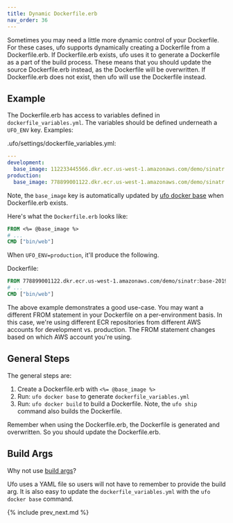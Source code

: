 ```yaml
---
title: Dynamic Dockerfile.erb
nav_order: 36
---
```


Sometimes you may need a little more dynamic control of your Dockerfile. For these cases, ufo supports dynamically creating a Dockerfile from a Dockerfile.erb.  If Dockerfile.erb exists, ufo uses it to generate a Dockerfile as a part of the build process.  These means that you should update the source Dockerfile.erb instead, as the Dockerfile will be overwritten.  If Dockerfile.erb does not exist, then ufo will use the Dockerfile instead.

## Example

The Dockerfile.erb has access to variables defined in `dockerfile_variables.yml`. The variables should be defined underneath a `UFO_ENV` key. Examples:

.ufo/settings/dockerfile_variables.yml:

```yaml
---
development:
  base_image: 112233445566.dkr.ecr.us-west-1.amazonaws.com/demo/sinatr:base-2019-06-10T03-22-34-f91cdd350
production:
  base_image: 778899001122.dkr.ecr.us-west-1.amazonaws.com/demo/sinatr:base-2019-06-10T03-23-34-abccddxzy
```

Note, the `base_image` key is automatically updated by [ufo docker base](http://ufoships.com/reference/ufo-docker-base/) when Dockerfile.erb exists.

Here's what the `Dockerfile.erb` looks like:

```Dockerfile
FROM <%= @base_image %>
# ...
CMD ["bin/web"]
```

When `UFO_ENV=production`, it'll produce the following.

Dockerfile:

```Dockerfile
FROM 778899001122.dkr.ecr.us-west-1.amazonaws.com/demo/sinatr:base-2019-06-10T03-23-34-abccddxzy
# ...
CMD ["bin/web"]
```

The above example demonstrates a good use-case. You may want a different FROM statement in your Dockerfile on a per-environment basis.  In this case, we're using different ECR repositories from different AWS accounts for development vs. production. The FROM statement changes based on which AWS account you're using.

## General Steps

The general steps are:

1. Create a Dockerfile.erb with `<%= @base_image %>`
2. Run: `ufo docker base` to generate `dockerfile_variables.yml`
3. Run: `ufo docker build` to build a Dockerfile. Note, the `ufo ship` command also builds the Dockerfile.

Remember when using the Dockerfile.erb, the Dockerfile is generated and overwritten. So you should update the Dockerfile.erb.

## Build Args

Why not use [build args](https://www.jeffgeerling.com/blog/2017/use-arg-dockerfile-dynamic-image-specification)?

Ufo uses a YAML file so users will not have to remember to provide the build arg. It is also easy to update the `dockerfile_variables.yml` with the `ufo docker base` command.

{% include prev_next.md %}
